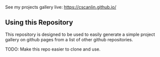 See my projects gallery live: https://cscanlin.github.io/

## Using this Repository

This repository is designed to be used to easily generate a simple project gallery on github pages from a list of other github repositories.

TODO: Make this repo easier to clone and use.
